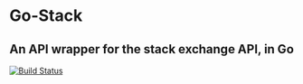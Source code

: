 # Go-Stack
## An API wrapper for the stack exchange API, in Go
[![Build Status](https://travis-ci.org/saresend/Stack-Go.svg?branch=master)](https://travis-ci.org/saresend/Stack-Go)